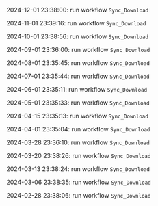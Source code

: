 2024-12-01 23:38:00: run workflow `Sync_Download` 

2024-11-01 23:39:16: run workflow `Sync_Download` 

2024-10-01 23:38:56: run workflow `Sync_Download` 

2024-09-01 23:36:00: run workflow `Sync_Download` 

2024-08-01 23:35:45: run workflow `Sync_Download` 

2024-07-01 23:35:44: run workflow `Sync_Download` 

2024-06-01 23:35:11: run workflow `Sync_Download` 

2024-05-01 23:35:33: run workflow `Sync_Download` 

2024-04-15 23:35:13: run workflow `Sync_Download` 

2024-04-01 23:35:04: run workflow `Sync_Download` 

2024-03-28 23:36:10: run workflow `Sync_Download` 

2024-03-20 23:38:26: run workflow `Sync_Download` 

2024-03-13 23:38:24: run workflow `Sync_Download` 

2024-03-06 23:38:35: run workflow `Sync_Download` 

2024-02-28 23:38:06: run workflow `Sync_Download` 


